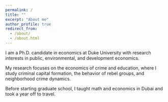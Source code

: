 ```yaml
---
permalink: /
title: ""
excerpt: "About me"
author_profile: true
redirect_from: 
  - /about/
  - /about.html
---
```


<meta name="google-site-verification" content="F1PA5O0lN6ADr5Cde5ABVSGNCeayniG2Il_SGyFGQjA" />


I am a Ph.D. candidate in economics at Duke University with research interests in public, environmental, and development economics. 

My research focuses on the economics of crime and education, where I study criminal capital formation, the behavior of rebel groups, and neighborhood crime dynamics.

Before starting graduate school, I taught math and economics in Dubai and took a year off to travel. 

